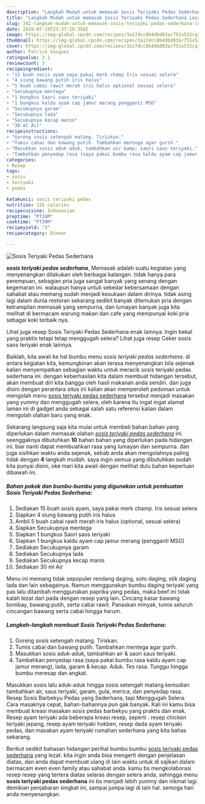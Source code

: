```yaml
---
description: "Langkah Mudah untuk memasak Sosis Teriyaki Pedas Sederhana Lezat"
title: "Langkah Mudah untuk memasak Sosis Teriyaki Pedas Sederhana Lezat"
slug: 342-langkah-mudah-untuk-memasak-sosis-teriyaki-pedas-sederhana-lezat
date: 2020-07-19T23:37:19.350Z
image: https://img-global.cpcdn.com/recipes/3a17dcc8b4dbd83a/751x532cq70/sosis-teriyaki-pedas-sederhana-foto-resep-utama.jpg
thumbnail: https://img-global.cpcdn.com/recipes/3a17dcc8b4dbd83a/751x532cq70/sosis-teriyaki-pedas-sederhana-foto-resep-utama.jpg
cover: https://img-global.cpcdn.com/recipes/3a17dcc8b4dbd83a/751x532cq70/sosis-teriyaki-pedas-sederhana-foto-resep-utama.jpg
author: Patrick Vasquez
ratingvalue: 3.1
reviewcount: 3
recipeingredient:
- "15 buah sosis ayam saya pakai merk champ Iris sesuai selera"
- "4 siung bawang putih iris halus"
- "5 buah cabai rawit merah iris halus optional sesuai selera"
- "Secukupnya mentega"
- "1 bungkus Saori saos teriyaki"
- "1 bungkus kaldu ayam cap jamur merang pengganti MSG"
- "Secukupnya garam"
- "Secukupnya lada"
- "Secukupnya kecap manis"
- "30 ml Air"
recipeinstructions:
- "Goreng sosis setengah matang. Tiriskan."
- "Tumis cabai dan bawang putih. Tambahkan mentega agar gurih."
- "Masukkan sosis aduk-aduk, tambahkan air &amp; saori saus teriyaki."
- "Tambahkan penyedap rasa (saya pakai bumbu rasa kaldu ayam cap jamur merang), lada, garam &amp; kecap. Aduk. Tes rasa. Tunggu hingga bumbu meresap dan angkat."
categories:
- Resep
tags:
- sosis
- teriyaki
- pedas

katakunci: sosis teriyaki pedas 
nutrition: 126 calories
recipecuisine: Indonesian
preptime: "PT26M"
cooktime: "PT39M"
recipeyield: "3"
recipecategory: Dinner

---
```



![Sosis Teriyaki Pedas Sederhana](https://img-global.cpcdn.com/recipes/3a17dcc8b4dbd83a/751x532cq70/sosis-teriyaki-pedas-sederhana-foto-resep-utama.jpg)

<b><i>sosis teriyaki pedas sederhana</i></b>, Memasak adalah suatu kegiatan yang menyenangkan dilakukan oleh berbagai kalangan. tidak hanya para perempuan, sebagian pria juga sangat banyak yang senang dengan kegemaran ini. walaupun hanya untuk sekedar kebersamaan dengan sahabat atau memang sudah menjadi kesukaan dalam dirinya. tidak asing lagi dalam dunia restoran sekarang sedikit banyak ditemukan pria dengan ketrampilan memasak yang sempurna, dan lumayan banyak juga kita melihat di bermacam warung makan dan cafe yang mempunyai koki pria sebagai koki terbaik nya.

Lihat juga resep Sosis Teriyaki Pedas Sederhana enak lainnya. Ingin bekal yang praktis tetapi tetap menggugah selera? Lihat juga resep Ceker sosis saos teriyaki enak lainnya.

Baiklah, kita awali ke hal bumbu menu <i>sosis teriyaki pedas sederhana</i>. di antara kegiatan kita, kemungkinan akan terasa menyenangkan bila sejenak kalian menyempatkan sebagian waktu untuk meracik sosis teriyaki pedas sederhana ini. dengan keberhasilan kita dalam membuat hidangan tersebut, akan membuat diri kita bangga oleh hasil makanan anda sendiri. dan juga disini dengan perantara situs ini kalian akan memperoleh pedoman untuk mengolah menu <u>sosis teriyaki pedas sederhana</u> tersebut menjadi masakan yang yummy dan menggugah selera, oleh karena itu ingat ingat alamat laman ini di gadget anda sebagai salah satu referensi kalian dalam mengolah olahan baru yang enak.


Sekarang langsung saja kita mulai untuk membeli bahan bahan yang diperlukan dalam memasak olahan <u><i>sosis teriyaki pedas sederhana</i></u> ini. seenggaknya dibutuhkan <b>10</b> bahan bahan yang diperlukan pada hidangan ini. biar nanti dapat membuahkan rasa yang lumayan dan sempurna. dan juga sisihkan waktu anda sejenak, sebab anda akan mengolahnya paling tidak dengan <b>4</b> langkah mudah. saya ingin semua yang dibutuhkan sudah kita punyai disini, oke mari kita awali dengan melihat dulu bahan keperluan dibawah ini.

<!--inarticleads1-->

##### Bahan pokok dan bumbu-bumbu yang digunakan untuk pembuatan Sosis Teriyaki Pedas Sederhana:

1. Sediakan 15 buah sosis ayam, saya pakai merk champ. Iris sesuai selera
1. Siapkan 4 siung bawang putih iris halus
1. Ambil 5 buah cabai rawit merah iris halus (optional, sesuai selera)
1. Siapkan Secukupnya mentega
1. Siapkan 1 bungkus Saori saos teriyaki
1. Siapkan 1 bungkus kaldu ayam cap jamur merang (pengganti MSG)
1. Sediakan Secukupnya garam
1. Sediakan Secukupnya lada
1. Sediakan Secukupnya kecap manis
1. Sediakan 30 ml Air


Menu ini memang tidak sepopuler rendang daging, soto daging, stik daging lada dan lain sebagainya. Namun menggunakan bumbu daging teriyaki yang pas lalu ditambah menggunakan paprika yang pedas, maka beef ini tidak kalah lezat dari pada dengan resep yang lain. Cincang kasar bawang bombay, bawang putih, serta cabai rawit. Panaskan minyak, tumis seluruh cincangan bawang serta cabai hingga harum. 

<!--inarticleads2-->

##### Langkah-langkah membuat Sosis Teriyaki Pedas Sederhana:

1. Goreng sosis setengah matang. Tiriskan.
1. Tumis cabai dan bawang putih. Tambahkan mentega agar gurih.
1. Masukkan sosis aduk-aduk, tambahkan air &amp; saori saus teriyaki.
1. Tambahkan penyedap rasa (saya pakai bumbu rasa kaldu ayam cap jamur merang), lada, garam &amp; kecap. Aduk. Tes rasa. Tunggu hingga bumbu meresap dan angkat.


Masukkan sosis lalu aduk-aduk hingga sosis setengah matang kemudian tambahkan air, saus teriyaki, garam, gula, merica, dan penyedap rasa. Resep Sosis Barbekyu Pedas yang Sederhana, tapi Menggugah Selera. Cara masaknya cepat, bahan-bahannya pun gak banyak. Kali ini kamu bisa membuat kreasi masakan sosis pedas barbekyu yang praktis dan enak. Resep ayam teriyaki ada beberapa kreasi resep, seperti : resep chicken teriyaki jepang, resep ayam teriyaki hokben, resep dada ayam teriyaki pedas, dan masakan ayam teriyaki rumahan sederhana yang kita bahas sekarang. 

Berikut sedikit bahasan hidangan perihal bumbu bumbu <u>sosis teriyaki pedas sederhana</u> yang lezat. kita ingin anda bisa mengerti dengan penjelasan diatas, dan anda dapat membuat ulang di lain waktu untuk di sajikan dalam bermacam even even family atau sahabat anda. kamu bs mengkolaborasi resep resep yang tertera diatas selaras dengan selera anda, sehingga menu <b>sosis teriyaki pedas sederhana</b> ini bs menjadi lebih yummy dan nikmat lagi. demikian penjabaran singkat ini, sampai jumpa lagi di lain hal. semoga hari anda menyenangkan.
